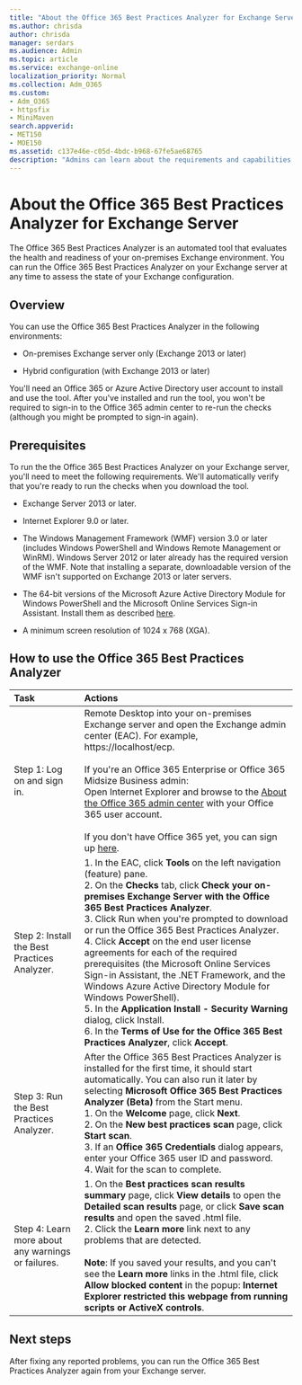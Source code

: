 ```yaml
---
title: "About the Office 365 Best Practices Analyzer for Exchange Server"
ms.author: chrisda
author: chrisda
manager: serdars
ms.audience: Admin
ms.topic: article
ms.service: exchange-online
localization_priority: Normal
ms.collection: Adm_O365
ms.custom:
- Adm_O365
- httpsfix
- MiniMaven
search.appverid:
- MET150
- MOE150
ms.assetid: c137e46e-c05d-4bdc-b968-67fe5ae68765
description: "Admins can learn about the requirements and capabilities of the BPA for Exchange Server"
---
```


# About the Office 365 Best Practices Analyzer for Exchange Server

The Office 365 Best Practices Analyzer is an automated tool that evaluates the health and readiness of your on-premises Exchange environment. You can run the Office 365 Best Practices Analyzer on your Exchange server at any time to assess the state of your Exchange configuration.

## Overview

You can use the Office 365 Best Practices Analyzer in the following environments:

- On-premises Exchange server only (Exchange 2013 or later)

- Hybrid configuration (with Exchange 2013 or later)

You'll need an Office 365 or Azure Active Directory user account to install and use the tool. After you've installed and run the tool, you won't be required to sign-in to the Office 365 admin center to re-run the checks (although you might be prompted to sign-in again).

## Prerequisites

To run the the Office 365 Best Practices Analyzer on your Exchange server, you'll need to meet the following requirements. We'll automatically verify that you're ready to run the checks when you download the tool.

- Exchange Server 2013 or later.

- Internet Explorer 9.0 or later.

- The Windows Management Framework (WMF) version 3.0 or later (includes Windows PowerShell and Windows Remote Management or WinRM). Windows Server 2012 or later already has the required version of the WMF. Note that installing a separate, downloadable version of the WMF isn't supported on Exchange 2013 or later servers.

- The 64-bit versions of the Microsoft Azure Active Directory Module for Windows PowerShell and the Microsoft Online Services Sign-in Assistant. Install them as described [here](https://docs.microsoft.com/office365/enterprise/powershell/connect-to-office-365-powershell#step-1-install-required-software-1).

- A minimum screen resolution of 1024 x 768 (XGA).

## How to use the Office 365 Best Practices Analyzer

|**Task**|**Actions**|
|:-----|:-----|
|Step 1: Log on and sign in.|Remote Desktop into your on-premises Exchange server and open the Exchange admin center (EAC). For example, https://localhost/ecp. <br/><br/> If you're an Office 365 Enterprise or Office 365 Midsize Business admin: <br/> Open Internet Explorer and browse to the [About the Office 365 admin center](https://docs.microsoft.com/office365/admin/admin-overview/about-the-admin-center) with your Office 365 user account. <br/><br/> If you don't have Office 365 yet, you can sign up [here](https://products.office.com/business/compare-more-office-365-for-business-plans).|
|Step 2: Install the Best Practices Analyzer.|1. In the EAC, click **Tools** on the left navigation (feature) pane. <br/>2. On the **Checks** tab, click **Check your on-premises Exchange Server with the Office 365 Best Practices Analyzer**. <br/>3.  Click Run when you're prompted to download or run the Office 365 Best Practices Analyzer. <br/>4. Click **Accept** on the end user license agreements for each of the required prerequisites (the Microsoft Online Services Sign-in Assistant, the .NET Framework, and the Windows Azure Active Directory Module for Windows PowerShell). <br/>5. In the **Application Install - Security Warning** dialog, click Install. <br/>6. In the **Terms of Use for the Office 365 Best Practices Analyzer**, click **Accept**.|
|Step 3: Run the Best Practices Analyzer.|After the Office 365 Best Practices Analyzer is installed for the first time, it should start automatically. You can also run it later by selecting **Microsoft Office 365 Best Practices Analyzer (Beta)** from the Start menu. <br/>1. On the **Welcome** page, click **Next**. <br/>2. On the **New best practices scan** page, click **Start scan**. <br/>3. If an **Office 365 Credentials** dialog appears, enter your Office 365 user ID and password. <br/>4. Wait for the scan to complete.|
Step 4: Learn more about any warnings or failures.|1. On the **Best practices scan results summary** page, click **View details** to open the **Detailed scan results** page, or click **Save scan results** and open the saved .html file. <br/>2. Click the **Learn more** link next to any problems that are detected. <br/><br/> **Note**: If you saved your results, and you can't see the **Learn more** links in the .html file, click **Allow blocked content** in the popup: **Internet Explorer restricted this webpage from running scripts or ActiveX controls**.|

## Next steps

After fixing any reported problems, you can run the Office 365 Best Practices Analyzer again from your Exchange server.
